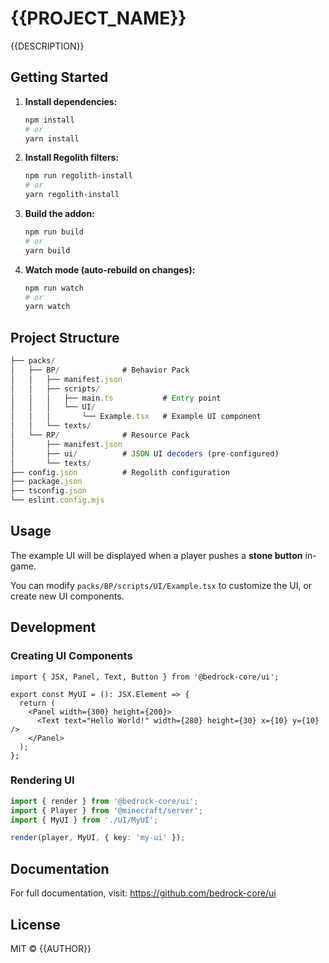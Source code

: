 # {{PROJECT_NAME}}

{{DESCRIPTION}}

## Getting Started

1. **Install dependencies:**

   ```bash
   npm install
   # or
   yarn install
   ```

2. **Install Regolith filters:**

   ```bash
   npm run regolith-install
   # or
   yarn regolith-install
   ```

3. **Build the addon:**

   ```bash
   npm run build
   # or
   yarn build
   ```

4. **Watch mode (auto-rebuild on changes):**

   ```bash
   npm run watch
   # or
   yarn watch
   ```

## Project Structure

```ts
├── packs/
│   ├── BP/              # Behavior Pack
│   │   ├── manifest.json
│   │   ├── scripts/
│   │   │   ├── main.ts           # Entry point
│   │   │   └── UI/
│   │   │       └── Example.tsx   # Example UI component
│   │   └── texts/
│   └── RP/              # Resource Pack
│       ├── manifest.json
│       ├── ui/          # JSON UI decoders (pre-configured)
│       └── texts/
├── config.json          # Regolith configuration
├── package.json
├── tsconfig.json
└── eslint.config.mjs
```

## Usage

The example UI will be displayed when a player pushes a **stone button** in-game.

You can modify `packs/BP/scripts/UI/Example.tsx` to customize the UI, or create new UI components.

## Development

### Creating UI Components

```tsx
import { JSX, Panel, Text, Button } from '@bedrock-core/ui';

export const MyUI = (): JSX.Element => {
  return (
    <Panel width={300} height={200}>
      <Text text="Hello World!" width={280} height={30} x={10} y={10} />
    </Panel>
  );
};
```

### Rendering UI

```typescript
import { render } from '@bedrock-core/ui';
import { Player } from '@minecraft/server';
import { MyUI } from './UI/MyUI';

render(player, MyUI, { key: 'my-ui' });
```

## Documentation

For full documentation, visit: <https://github.com/bedrock-core/ui>

## License

MIT © {{AUTHOR}}

